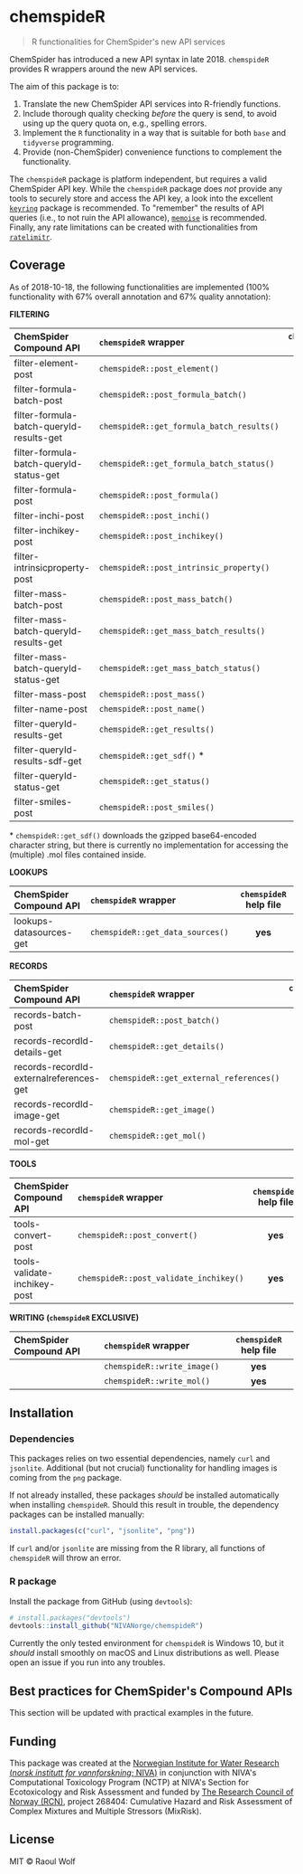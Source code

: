 
<!-- README.md is generated from README.Rmd. Please edit that file -->
chemspideR
==========

> R functionalities for ChemSpider's new API services

ChemSpider has introduced a new API syntax in late 2018. `chemspideR` provides R wrappers around the new API services.

The aim of this package is to:

1.  Translate the new ChemSpider API services into R-friendly functions.
2.  Include thorough quality checking *before* the query is send, to avoid using up the query quota on, e.g., spelling errors.
3.  Implement the `R` functionality in a way that is suitable for both `base` and `tidyverse` programming.
4.  Provide (non-ChemSpider) convenience functions to complement the functionality.

The `chemspideR` package is platform independent, but requires a valid ChemSpider API key. While the `chemspideR` package does *not* provide any tools to securely store and access the API key, a look into the excellent [`keyring`](https://github.com/r-lib/keyring) package is recommended. To "remember" the results of API queries (i.e., to not ruin the API allowance), [`memoise`](https://github.com/r-lib/memoise) is recommended. Finally, any rate limitations can be created with functionalities from [`ratelimitr`](https://github.com/tarakc02/ratelimitr).

Coverage
--------

As of 2018-10-18, the following functionalities are implemented (100% functionality with 67% overall annotation and 67% quality annotation):

**FILTERING**

<table>
<colgroup>
<col width="38%" />
<col width="39%" />
<col width="22%" />
</colgroup>
<thead>
<tr class="header">
<th align="left">ChemSpider Compound API</th>
<th align="left"><code>chemspideR</code> wrapper</th>
<th align="center"><code>chemspideR</code> help file</th>
</tr>
</thead>
<tbody>
<tr class="odd">
<td align="left">filter-element-post</td>
<td align="left"><code>chemspideR::post_element()</code></td>
<td align="center"></td>
</tr>
<tr class="even">
<td align="left">filter-formula-batch-post</td>
<td align="left"><code>chemspideR::post_formula_batch()</code></td>
<td align="center"></td>
</tr>
<tr class="odd">
<td align="left">filter-formula-batch-queryId-results-get</td>
<td align="left"><code>chemspideR::get_formula_batch_results()</code></td>
<td align="center"></td>
</tr>
<tr class="even">
<td align="left">filter-formula-batch-queryId-status-get</td>
<td align="left"><code>chemspideR::get_formula_batch_status()</code></td>
<td align="center"></td>
</tr>
<tr class="odd">
<td align="left">filter-formula-post</td>
<td align="left"><code>chemspideR::post_formula()</code></td>
<td align="center"><strong>yes</strong></td>
</tr>
<tr class="even">
<td align="left">filter-inchi-post</td>
<td align="left"><code>chemspideR::post_inchi()</code></td>
<td align="center"><strong>yes</strong></td>
</tr>
<tr class="odd">
<td align="left">filter-inchikey-post</td>
<td align="left"><code>chemspideR::post_inchikey()</code></td>
<td align="center"><strong>yes</strong></td>
</tr>
<tr class="even">
<td align="left">filter-intrinsicproperty-post</td>
<td align="left"><code>chemspideR::post_intrinsic_property()</code></td>
<td align="center"></td>
</tr>
<tr class="odd">
<td align="left">filter-mass-batch-post</td>
<td align="left"><code>chemspideR::post_mass_batch()</code></td>
<td align="center"></td>
</tr>
<tr class="even">
<td align="left">filter-mass-batch-queryId-results-get</td>
<td align="left"><code>chemspideR::get_mass_batch_results()</code></td>
<td align="center"></td>
</tr>
<tr class="odd">
<td align="left">filter-mass-batch-queryId-status-get</td>
<td align="left"><code>chemspideR::get_mass_batch_status()</code></td>
<td align="center"></td>
</tr>
<tr class="even">
<td align="left">filter-mass-post</td>
<td align="left"><code>chemspideR::post_mass()</code></td>
<td align="center"><strong>yes</strong></td>
</tr>
<tr class="odd">
<td align="left">filter-name-post</td>
<td align="left"><code>chemspideR::post_name()</code></td>
<td align="center"><strong>yes</strong></td>
</tr>
<tr class="even">
<td align="left">filter-queryId-results-get</td>
<td align="left"><code>chemspideR::get_results()</code></td>
<td align="center"><strong>yes</strong></td>
</tr>
<tr class="odd">
<td align="left">filter-queryId-results-sdf-get</td>
<td align="left"><code>chemspideR::get_sdf()</code> *</td>
<td align="center"></td>
</tr>
<tr class="even">
<td align="left">filter-queryId-status-get</td>
<td align="left"><code>chemspideR::get_status()</code></td>
<td align="center"><strong>yes</strong></td>
</tr>
<tr class="odd">
<td align="left">filter-smiles-post</td>
<td align="left"><code>chemspideR::post_smiles()</code></td>
<td align="center"><strong>yes</strong></td>
</tr>
</tbody>
</table>

\* `chemspideR::get_sdf()` downloads the gzipped base64-encoded character string, but there is currently no implementation for accessing the (multiple) .mol files contained inside.

**LOOKUPS**

| ChemSpider Compound API | `chemspideR` wrapper             | `chemspideR` help file |
|:------------------------|:---------------------------------|:----------------------:|
| lookups-datasources-get | `chemspideR::get_data_sources()` |         **yes**        |

**RECORDS**

<table>
<colgroup>
<col width="38%" />
<col width="38%" />
<col width="23%" />
</colgroup>
<thead>
<tr class="header">
<th align="left">ChemSpider Compound API</th>
<th align="left"><code>chemspideR</code> wrapper</th>
<th align="center"><code>chemspideR</code> help file</th>
</tr>
</thead>
<tbody>
<tr class="odd">
<td align="left">records-batch-post</td>
<td align="left"><code>chemspideR::post_batch()</code></td>
<td align="center"><strong>yes</strong></td>
</tr>
<tr class="even">
<td align="left">records-recordId-details-get</td>
<td align="left"><code>chemspideR::get_details()</code></td>
<td align="center"><strong>yes</strong></td>
</tr>
<tr class="odd">
<td align="left">records-recordId-externalreferences-get</td>
<td align="left"><code>chemspideR::get_external_references()</code></td>
<td align="center"><strong>yes</strong></td>
</tr>
<tr class="even">
<td align="left">records-recordId-image-get</td>
<td align="left"><code>chemspideR::get_image()</code></td>
<td align="center"><strong>yes</strong></td>
</tr>
<tr class="odd">
<td align="left">records-recordId-mol-get</td>
<td align="left"><code>chemspideR::get_mol()</code></td>
<td align="center"><strong>yes</strong></td>
</tr>
</tbody>
</table>

**TOOLS**

| ChemSpider Compound API      | `chemspideR` wrapper                   | `chemspideR` help file |
|:-----------------------------|:---------------------------------------|:----------------------:|
| tools-convert-post           | `chemspideR::post_convert()`           |         **yes**        |
| tools-validate-inchikey-post | `chemspideR::post_validate_inchikey()` |         **yes**        |

**WRITING (`chemspideR` EXCLUSIVE)**

| ChemSpider Compound API | `chemspideR` wrapper        | `chemspideR` help file |
|:------------------------|:----------------------------|:----------------------:|
|                         | `chemspideR::write_image()` |         **yes**        |
|                         | `chemspideR::write_mol()`   |         **yes**        |

Installation
------------

### Dependencies

This packages relies on two essential dependencies, namely `curl` and `jsonlite`. Additional (but not crucial) functionality for handling images is coming from the `png` package.

If not already installed, these packages *should* be installed automatically when installing `chemspideR`. Should this result in trouble, the dependency packages can be installed manually:

``` r
install.packages(c("curl", "jsonlite", "png"))
```

If `curl` and/or `jsonlite` are missing from the R library, all functions of `chemspideR` will throw an error.

### R package

Install the package from GitHub (using `devtools`):

``` r
# install.packages("devtools")
devtools::install_github("NIVANorge/chemspideR")
```

Currently the only tested environment for `chemspideR` is Windows 10, but it *should* install smoothly on macOS and Linux distributions as well. Please open an issue if you run into any troubles.

Best practices for ChemSpider's Compound APIs
---------------------------------------------

This section will be updated with practical examples in the future.

Funding
-------

This package was created at the [Norwegian Institute for Water Research (*norsk institutt for vannforskning*; NIVA)](https://www.niva.no/en) in conjunction with NIVA's Computational Toxicology Program (NCTP) at NIVA's Section for Ecotoxicology and Risk Assessment and funded by [The Research Council of Norway (RCN)](https://www.forskningsradet.no/en/Home_page/1177315753906), project 268404: Cumulative Hazard and Risk Assessment of Complex Mixtures and Multiple Stressors (MixRisk).

License
-------

MIT © Raoul Wolf
